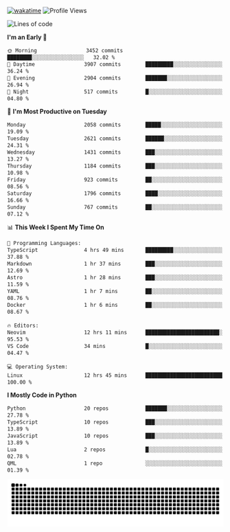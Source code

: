 [![wakatime](https://wakatime.com/badge/user/b920b284-3cde-4cd4-b72e-f7f22d050b16.svg)](https://wakatime.com/@b920b284-3cde-4cd4-b72e-f7f22d050b16)
![Profile Views](http://img.shields.io/badge/Profile%20Views-4586-blue)
<!--START_SECTION:waka-->
![Lines of code](https://img.shields.io/badge/From%20Hello%20World%20I%27ve%20Written-10.0%20million%20lines%20of%20code-blue)

**I'm an Early 🐤** 

```text
🌞 Morning                3452 commits        ████████░░░░░░░░░░░░░░░░░   32.02 % 
🌆 Daytime                3907 commits        █████████░░░░░░░░░░░░░░░░   36.24 % 
🌃 Evening                2904 commits        ███████░░░░░░░░░░░░░░░░░░   26.94 % 
🌙 Night                  517 commits         █░░░░░░░░░░░░░░░░░░░░░░░░   04.80 % 
```
📅 **I'm Most Productive on Tuesday** 

```text
Monday                   2058 commits        █████░░░░░░░░░░░░░░░░░░░░   19.09 % 
Tuesday                  2621 commits        ██████░░░░░░░░░░░░░░░░░░░   24.31 % 
Wednesday                1431 commits        ███░░░░░░░░░░░░░░░░░░░░░░   13.27 % 
Thursday                 1184 commits        ███░░░░░░░░░░░░░░░░░░░░░░   10.98 % 
Friday                   923 commits         ██░░░░░░░░░░░░░░░░░░░░░░░   08.56 % 
Saturday                 1796 commits        ████░░░░░░░░░░░░░░░░░░░░░   16.66 % 
Sunday                   767 commits         ██░░░░░░░░░░░░░░░░░░░░░░░   07.12 % 
```


📊 **This Week I Spent My Time On** 

```text
💬 Programming Languages: 
TypeScript               4 hrs 49 mins       █████████░░░░░░░░░░░░░░░░   37.88 % 
Markdown                 1 hr 37 mins        ███░░░░░░░░░░░░░░░░░░░░░░   12.69 % 
Astro                    1 hr 28 mins        ███░░░░░░░░░░░░░░░░░░░░░░   11.59 % 
YAML                     1 hr 7 mins         ██░░░░░░░░░░░░░░░░░░░░░░░   08.76 % 
Docker                   1 hr 6 mins         ██░░░░░░░░░░░░░░░░░░░░░░░   08.67 % 

🔥 Editors: 
Neovim                   12 hrs 11 mins      ████████████████████████░   95.53 % 
VS Code                  34 mins             █░░░░░░░░░░░░░░░░░░░░░░░░   04.47 % 

💻 Operating System: 
Linux                    12 hrs 45 mins      █████████████████████████   100.00 % 
```

**I Mostly Code in Python** 

```text
Python                   20 repos            ███████░░░░░░░░░░░░░░░░░░   27.78 % 
TypeScript               10 repos            ███░░░░░░░░░░░░░░░░░░░░░░   13.89 % 
JavaScript               10 repos            ███░░░░░░░░░░░░░░░░░░░░░░   13.89 % 
Lua                      2 repos             █░░░░░░░░░░░░░░░░░░░░░░░░   02.78 % 
QML                      1 repo              ░░░░░░░░░░░░░░░░░░░░░░░░░   01.39 % 
```




<!--END_SECTION:waka-->
![Snake animation](https://raw.githubusercontent.com/timmypidashev/timmypidashev/main/commits.svg)
